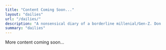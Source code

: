 ```yaml
---
title: "Content Coming Soon..."
layout: "dailies"
url: "/dailies/"
description: "A nonsensical diary of a borderline millenial/Gen-Z. Don't read this."
summary: "dailies"
---
```


More content coming soon...
